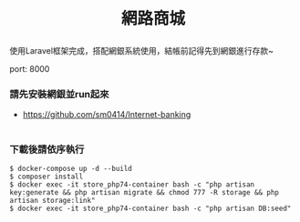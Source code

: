 # <p align="center">網路商城</p>

使用Laravel框架完成，搭配網銀系統使用，結帳前記得先到網銀進行存款~

port: 8000

### 請先安裝網銀並run起來
- https://github.com/sm0414/Internet-banking
#
### 下載後請依序執行
    $ docker-compose up -d --build
    $ composer install
    $ docker exec -it store_php74-container bash -c "php artisan key:generate && php artisan migrate && chmod 777 -R storage && php artisan storage:link"
    $ docker exec -it store_php74-container bash -c "php artisan DB:seed"
